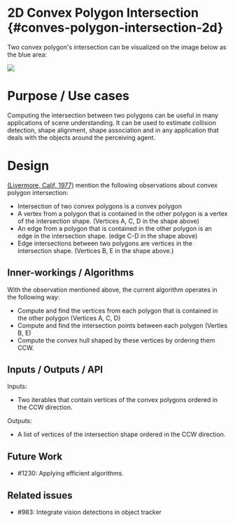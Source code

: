 2D Convex Polygon Intersection {#conves-polygon-intersection-2d}
============

Two convex polygon's intersection can be visualized on the image below as the blue area:

<img src="convex_polygon_intersection.png">

# Purpose / Use cases

Computing the intersection between two polygons can be useful in many applications of scene
understanding. It can be used to estimate collision detection, shape alignment, shape 
association and in any application that deals with the objects around the perceiving agent.

# Design

[\(Livermore, Calif, 1977\)](https://www.osti.gov/servlets/purl/7309916/) mention the following 
observations about convex polygon intersection:

* Intersection of two convex polygons is a convex polygon
* A vertex from a polygon that is contained in the other polygon is a vertex of the intersection 
shape. (Vertices A, C, D in the shape above)
* An edge from a polygon that is contained in the other polygon is an edge in the intersection 
shape. (edge C-D in the shape above)
* Edge intersections between two polygons are vertices in the intersection shape. (Vertices B, 
E in the shape above.)

## Inner-workings / Algorithms

With the observation mentioned above, the current algorithm operates in the following way:

* Compute and find the vertices from each polygon that is contained in the other polygon 
(Vertices A, C, D)
* Compute and find the intersection points between each polygon (Verties B, E)
* Compute the convex hull shaped by these vertices by ordering them CCW.

## Inputs / Outputs / API

Inputs:
* Two iterables that contain vertices of the convex polygons ordered in the CCW direction.

Outputs:
* A list of vertices of the intersection shape ordered in the CCW direction.

## Future Work

- #1230: Applying efficient algorithms.

## Related issues

- #983: Integrate vision detections in object tracker 